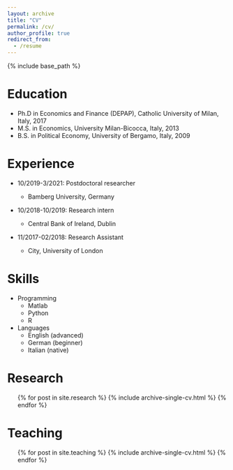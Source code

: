 ```yaml
---
layout: archive
title: "CV"
permalink: /cv/
author_profile: true
redirect_from:
  - /resume
---
```


{% include base_path %}

Education
======
* Ph.D in Economics and Finance (DEPAP), Catholic University of Milan, Italy, 2017 
* M.S. in Economics, University Milan-Bicocca, Italy, 2013
* B.S. in Political Economy, University of Bergamo, Italy, 2009

Experience
======
* 10/2019-3/2021: Postdoctoral researcher
  * Bamberg University, Germany

* 10/2018-10/2019: Research intern
  * Central Bank of Ireland, Dublin

* 11/2017-02/2018: Research Assistant
  * City, University of London
  
Skills
======
* Programming
  * Matlab
  * Python
  * R
* Languages
  * English (advanced)
  * German (beginner)
  * Italian (native)

Research
======
  <ul>{% for post in site.research %}
    {% include archive-single-cv.html %}
  {% endfor %}</ul>
    
Teaching
======
  <ul>{% for post in site.teaching %}
    {% include archive-single-cv.html %}
  {% endfor %}</ul>
  
